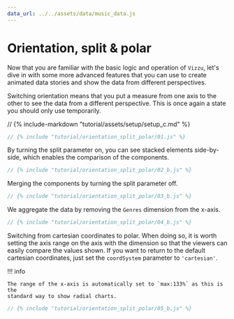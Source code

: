 ```yaml
---
data_url: ../../assets/data/music_data.js
---
```


# Orientation, split & polar

Now that you are familiar with the basic logic and operation of `Vizzu`, let's
dive in with some more advanced features that you can use to create animated
data stories and show the data from different perspectives.

Switching orientation means that you put a measure from one axis to the other to
see the data from a different perspective. This is once again a state you should
only use temporarily.

<div id="tutorial_01"></div>

// {% include-markdown "tutorial/assets/setup/setup_c.md" %}

```javascript
// {% include "tutorial/orientation_split_polar/01.js" %}
```

By turning the split parameter on, you can see stacked elements side-by-side,
which enables the comparison of the components.

<div id="tutorial_02"></div>

```javascript
// {% include "tutorial/orientation_split_polar/02_b.js" %}
```

Merging the components by turning the split parameter off.

<div id="tutorial_03"></div>

```javascript
// {% include "tutorial/orientation_split_polar/03_b.js" %}
```

We aggregate the data by removing the `Genres` dimension from the x-axis.

<div id="tutorial_04"></div>

```javascript
// {% include "tutorial/orientation_split_polar/04_b.js" %}
```

Switching from cartesian coordinates to polar. When doing so, it is worth
setting the axis range on the axis with the dimension so that the viewers can
easily compare the values shown. If you want to return to the default cartesian
coordinates, just set the `coordSystem` parameter to `'cartesian'`.

!!! info

    The range of the x-axis is automatically set to `max:133%` as this is the
    standard way to show radial charts.

<div id="tutorial_05"></div>

```javascript
// {% include "tutorial/orientation_split_polar/05_b.js" %}
```

<script src="../assets/snippet.js" config="../orientation_split_polar/config.js"></script>
